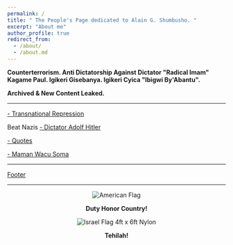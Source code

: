 ```yaml
---
permalink: /
title: " The People's Page dedicated to Alain G. Shumbusho. " 
excerpt: "About me"
author_profile: true
redirect_from: 
  - /about/
  - /about.md
---
```



<b> Counterterrorism. Anti Dictatorship Against Dictator "Radical Imam" Kagame Paul.  Igikeri Gisebanya. Igikeri Cyica "Ibigwi By'Abantu".  </b>


<b> Archived & New Content Leaked. </b> 


<hr style="height:2px;border-width:0;color:gray;background-color:gray">


<a href=" https://phdcsseiden.github.io/Tr/ "> - Transnational Repression </a>



Beat Nazis  <a href=" https://phdcsseiden.github.io/Hitler/ "> - Dictator Adolf Hitler  </a> 



<a href=" https://phdcsseiden.github.io/quotes/ "> - Quotes  </a> 



<a href=" https://phdcsseiden.github.io/Wacu/ "> - Maman Wacu Soma  </a> 


<hr style="height:2px;border-width:0;color:gray;background-color:gray">


<a href=" https://phdcsseiden.github.io/Footer/ "> Footer </a> 


<hr style="height:2px;border-width:0;color:gray;background-color:gray">


<div class="mo-copyright">
            <div class="container" style="text-align:center;">
                <p>
                  

<img src="https://il.usembassy.gov/wp-content/themes/cms3/dist/images/us-flag-logo-footer.png" alt="American Flag" title="American Flag">

<b> Duty Honor Country! </b>

<img src="https://cdn11.bigcommerce.com/s-e2nupsxogj/images/stencil/50x50/products/6583/40512/izgubbg8gncm7xv67a1g__67596.1697212710.jpg?c=1" alt="Israel Flag 4ft x 6ft Nylon" title="Israel Flag 4ft x 6ft Nylon" sizes="50px">


<b> Tehilah!  </b>






